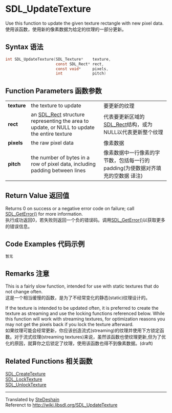 # SDL_UpdateTexture
Use this function to update the given texture rectangle with new pixel data.   
使用该函数，使用新的像素数据为给定的纹理的一部分更新。
## Syntax 语法
```C
int SDL_UpdateTexture(SDL_Texture*    texture,
                      const SDL_Rect* rect,
                      const void*     pixels,
                      int             pitch)
```
## Function Parameters 函数参数

<table>
<tr><td><b>texture</b></td><td>the texture to update</td><td>要更新的纹理</td></tr>
<tr><td><b>rect</b></td><td>	
an <a href = "./../Structures/SDL_Rect.md">SDL_Rect</a> structure representing the area to update, or NULL to update the entire texture</td><td>代表要更新区域的<a href = "./../Structures/SDL_Rect.md">SDL_Rect</a>结构，或为NULL以代表更新整个纹理</td></tr>
<tr><td><b>pixels</b></td><td>the raw pixel data</td><td>像素数据</td></tr>
<tr><td><b>pitch</b></td><td>the number of bytes in a row of pixel data, including padding between lines</td><td>像素数据中一行像素的字节数，包括每一行的padding(为使数据对齐填充的空数据 译注)</td></tr>
</table>

## Return Value 返回值
Returns 0 on success or a negative error code on failure; call [SDL_GetError()](./SDL_GetError.md) for more information.   
执行成功返回0，若失败则返回一个负的错误码。调用[SDL_GetError()](./SDL_GetError.md)以获取更多的错误信息。
## Code Examples 代码示例
```C
暂无
```
## Remarks 注意
This is a fairly slow function, intended for use with static textures that do not change often.   
这是一个相当缓慢的函数，是为了不经常变化的静态(static)纹理设计的。

If the texture is intended to be updated often, it is preferred to create the texture as streaming and use the locking functions referenced below. While this function will work with streaming textures, for optimization reasons you may not get the pixels back if you lock the texture afterward.   
如果纹理可能会经常更新，你应该创造流式(streaming)的纹理并使用下方锁定函数。对于流式纹理(streaming textures)来说，虽然该函数也使纹理更新,但为了优化的原因，就算你之后锁定了纹理，使用该函数也得不到像素数据。(draft)
## Related Functions 相关函数
[SDL_CreateTexture](./SDL_CreateTexture.md)   
[SDL_LockTexture](./SDL_LockTexture.md)   
[SDL_UnlockTexture](./SDL_UnlockTexture.md)   

---
Translated by [SteDeshain](https://github.com/SteDeshain)   
Referenct to http://wiki.libsdl.org/SDL_UpdateTexture